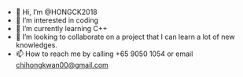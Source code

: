 - 👋 Hi, I’m @HONGCK2018
- 👀 I’m interested in coding
- 🌱 I’m currently learning C++
- 💞️ I’m looking to collaborate on a project that I can learn a lot of new knowledges.
- 📫 How to reach me by calling +65 9050 1054 or email chihongkwan00@gmail.com

<!---
HONGCK2018/HONGCK2018 is a ✨ special ✨ repository because its `README.md` (this file) appears on your GitHub profile.
You can click the Preview link to take a look at your changes.
--->
